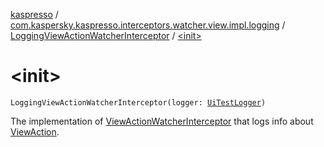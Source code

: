 [kaspresso](../../index.md) / [com.kaspersky.kaspresso.interceptors.watcher.view.impl.logging](../index.md) / [LoggingViewActionWatcherInterceptor](index.md) / [&lt;init&gt;](./-init-.md)

# &lt;init&gt;

`LoggingViewActionWatcherInterceptor(logger: `[`UiTestLogger`](../../com.kaspersky.kaspresso.logger/-ui-test-logger.md)`)`

The implementation of [ViewActionWatcherInterceptor](../../com.kaspersky.kaspresso.interceptors.watcher.view/-view-action-watcher-interceptor/index.md) that logs info about [ViewAction](#).

